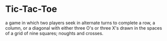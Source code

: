 # Tic-Tac-Toe
a game in which two players seek in alternate turns to complete a row, a column, or a diagonal with either three O's or three X's drawn in the spaces of a grid of nine squares; noughts and crosses.
